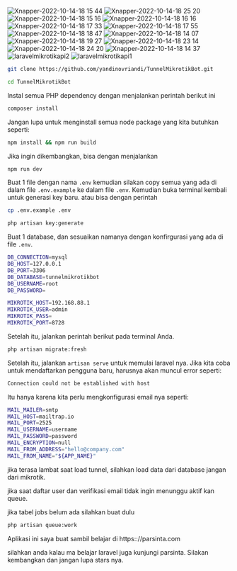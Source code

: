 
 



![Xnapper-2022-10-14-18 15 44](https://user-images.githubusercontent.com/17920675/195839490-e0f32909-bf12-4110-801e-02b6f5f6f963.png)
![Xnapper-2022-10-14-18 25 20](https://user-images.githubusercontent.com/17920675/195839506-6aa1acea-5c8d-4964-a053-594c827f0f8b.png)
![Xnapper-2022-10-14-18 15 16](https://user-images.githubusercontent.com/17920675/195839511-fc9e69da-6882-4189-9fc6-c57ad637a2ba.png)
![Xnapper-2022-10-14-18 16 16](https://user-images.githubusercontent.com/17920675/195839513-bf404e5b-08e5-4904-b600-8732ed50b4a4.png)
![Xnapper-2022-10-14-18 17 33](https://user-images.githubusercontent.com/17920675/195839517-f12e021c-71db-4733-b0a2-e80e4a11847e.png)
![Xnapper-2022-10-14-18 17 55](https://user-images.githubusercontent.com/17920675/195839521-82a0272e-d3aa-42a4-a0e6-7763049908de.png)
![Xnapper-2022-10-14-18 18 47](https://user-images.githubusercontent.com/17920675/195839527-dc36b08a-a8c6-48d1-b2fc-2db9544817ac.png)
![Xnapper-2022-10-14-18 14 07](https://user-images.githubusercontent.com/17920675/195839529-1bf767aa-881e-4d17-9b6f-93005727f387.png)
![Xnapper-2022-10-14-18 19 27](https://user-images.githubusercontent.com/17920675/195839534-78f57e87-386e-49e9-a55e-8b9a5e0d967e.png)
![Xnapper-2022-10-14-18 23 14](https://user-images.githubusercontent.com/17920675/195839537-48ecc6f3-3f38-4b6f-9b85-a0e8f746a364.png)
![Xnapper-2022-10-14-18 24 20](https://user-images.githubusercontent.com/17920675/195839539-909de88b-4d7f-45f2-ae89-760b40855a47.png)
![Xnapper-2022-10-14-18 14 37](https://user-images.githubusercontent.com/17920675/195839541-296c5a50-c571-48c4-a3f1-f3e6e822916a.png)
![laravelmikrotikapi2](https://user-images.githubusercontent.com/17920675/195839545-839bad42-f7f1-44a4-a01b-789b0d66262f.png)
![laravelmikrotikapi1](https://user-images.githubusercontent.com/17920675/195839551-b2996c93-0a9a-4c6d-b286-ec3fc6f59132.png)





```bash
git clone https://github.com/yandinovriandi/TunnelMikrotikBot.git

cd TunnelMikrotikBot
```

Instal semua PHP dependency dengan menjalankan perintah berikut ini

```bash
composer install
```

Jangan lupa untuk menginstall semua node package yang kita butuhkan seperti:

```bash
npm install && npm run build
```

Jika ingin dikembangkan, bisa dengan menjalankan

```bash
npm run dev
```

Buat 1 file dengan nama `.env` kemudian silakan copy semua yang ada di dalam file `.env.example` ke dalam file `.env`. Kemudian buka terminal kembali untuk generasi key baru.
atau bisa dengan perintah

```bash
cp .env.example .env
```

```bash
php artisan key:generate
```

Buat 1 database, dan sesuaikan namanya dengan konfirgurasi yang ada di file `.env`.

```bash
DB_CONNECTION=mysql
DB_HOST=127.0.0.1
DB_PORT=3306
DB_DATABASE=tunnelmikrotikbot
DB_USERNAME=root
DB_PASSWORD=
```

```bash
MIKROTIK_HOST=192.168.88.1
MIKROTIK_USER=admin
MIKROTIK_PASS=
MIKROTIK_PORT=8728
```

Setelah itu, jalankan perintah berikut pada terminal Anda.

```bash
php artisan migrate:fresh
```

Setelah itu, jalankan `artisan serve` untuk memulai laravel nya.
Jika kita coba untuk mendaftarkan pengguna baru, harusnya akan muncul error seperti:

```bash
Connection could not be established with host
```

Itu hanya karena kita perlu mengkonfigurasi email nya seperti:

```bash
MAIL_MAILER=smtp
MAIL_HOST=mailtrap.io
MAIL_PORT=2525
MAIL_USERNAME=username
MAIL_PASSWORD=password
MAIL_ENCRYPTION=null
MAIL_FROM_ADDRESS="hello@company.com"
MAIL_FROM_NAME="${APP_NAME}"
```

jika terasa lambat saat load tunnel, silahkan load data dari database jangan dari mikrotik.

jika saat daftar user dan verifikasi email tidak ingin menunggu aktif kan queue.

jika tabel jobs belum ada silahkan buat dulu

```bash
php artisan queue:work
```

Aplikasi ini saya buat sambil belajar di https:://parsinta.com

silahkan anda kalau ma belajar laravel juga kunjungi parsinta.
Silakan kembangkan dan jangan lupa stars nya.
